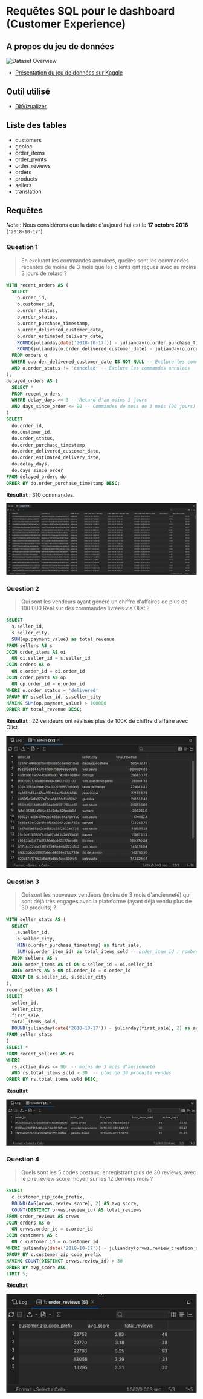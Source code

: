 # Requêtes SQL pour le dashboard (Customer Experience)

## A propos du jeu de données 

![Dataset Overview](https://i.imgur.com/HRhd2Y0.png)

- [Présentation du jeu de données sur Kaggle](https://www.kaggle.com/datasets/olistbr/brazilian-ecommerce)

## Outil utilisé 

- [DbVizualizer](https://www.dbvis.com/) 

## Liste des tables 

- customers
- geoloc
- order_items
- order_pymts
- order_reviews 
- orders
- products
- sellers
- translation

## Requêtes

*Note* : Nous considérons que la date d'aujourd'hui est le **17 octobre 2018** (`'2018-10-17'`).

### Question 1

> En excluant les commandes annulées, quelles sont les commandes récentes de moins de 3 mois que les clients ont reçues avec au moins 3 jours de retard ?

```sql
WITH recent_orders AS (
  SELECT
    o.order_id,
    o.customer_id,
    o.order_status,
    o.order_status,
    o.order_purchase_timestamp,
    o.order_delivered_customer_date,
    o.order_estimated_delivery_date,
    ROUND(julianday(date('2018-10-17')) - julianday(o.order_purchase_timestamp), 2) AS days_since_order, 
    ROUND(julianday(o.order_delivered_customer_date) - julianday(o.order_estimated_delivery_date), 2) AS delay_days
  FROM orders o
  WHERE o.order_delivered_customer_date IS NOT NULL -- Exclure les commandes non livrées
  AND o.order_status != 'canceled' -- Exclure les commandes annulées
),
delayed_orders AS (
  SELECT *
  FROM recent_orders
  WHERE delay_days >= 3 -- Retard d'au moins 3 jours
  AND days_since_order <= 90 -- Commandes de mois de 3 mois (90 jours)
)
SELECT
  do.order_id,
  do.customer_id,
  do.order_status,
  do.order_purchase_timestamp,
  do.order_delivered_customer_date,
  do.order_estimated_delivery_date,
  do.delay_days,
  do.days_since_order
FROM delayed_orders do
ORDER BY do.order_purchase_timestamp DESC;
```

**Résultat** : 310 commandes.

<img src="images/sql-dashboard-01.png" />

### Question 2

> Qui sont les vendeurs ayant généré un chiffre d'affaires de plus de 100 000 Real sur des commandes livrées via Olist ?

```sql
SELECT 
  s.seller_id,
  s.seller_city,
  SUM(op.payment_value) as total_revenue
FROM sellers AS s
JOIN order_items AS oi
  ON oi.seller_id = s.seller_id
JOIN orders AS o
  ON o.order_id = oi.order_id
JOIN order_pymts AS op
  ON op.order_id = o.order_id
WHERE o.order_status = 'delivered'
GROUP BY s.seller_id, s.seller_city
HAVING SUM(op.payment_value) > 100000
ORDER BY total_revenue DESC;
```

**Résultat** : 22 vendeurs ont réalisés plus de 100K de chiffre d'affaire avec Olist.

<img src="images/sql-dashboard-02.png" />

### Question 3

> Qui sont les nouveaux vendeurs (moins de 3 mois d'ancienneté) qui sont déjà très engagés avec la plateforme (ayant déjà vendu plus de 30 produits) ?

```sql
WITH seller_stats AS (
  SELECT 
    s.seller_id,
    s.seller_city,
    MIN(o.order_purchase_timestamp) as first_sale,
    SUM(oi.order_item_id) as total_items_sold -- order_item_id : nombre d'articles dans une commande
  FROM sellers AS s
  JOIN order_items AS oi ON s.seller_id = oi.seller_id
  JOIN orders AS o ON oi.order_id = o.order_id
  GROUP BY s.seller_id, s.seller_city
),
recent_sellers AS (
SELECT 
  seller_id,
  seller_city,
  first_sale,
  total_items_sold,
  ROUND(julianday(date('2018-10-17')) - julianday(first_sale), 2) as active_days
FROM seller_stats
)
SELECT *
FROM recent_sellers AS rs
WHERE 
  rs.active_days <= 90  -- moins de 3 mois d'ancienneté
  AND rs.total_items_sold > 30  -- plus de 30 produits vendus
ORDER BY rs.total_items_sold DESC;
```

**Résultat**

<img src="images/sql-dashboard-03.png" />

### Question 4

> Quels sont les 5 codes postaux, enregistrant plus de 30 reviews, avec le pire review score moyen sur les 12 derniers mois ?

```sql
SELECT
  c.customer_zip_code_prefix,
  ROUND(AVG(orvws.review_score), 2) AS avg_score,
  COUNT(DISTINCT orvws.review_id) AS total_reviews
FROM order_reviews AS orvws
JOIN orders AS o 
  ON orvws.order_id = o.order_id
JOIN customers AS c
  ON c.customer_id = o.customer_id
WHERE julianday(date('2018-10-17')) - julianday(orvws.review_creation_date) <= 365 
GROUP BY c.customer_zip_code_prefix
HAVING COUNT(DISTINCT orvws.review_id) > 30 
ORDER BY avg_score ASC
LIMIT 5;
```

**Résultat**

<img src="images/sql-dashboard-04.png" />